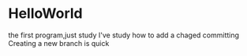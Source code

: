 # HelloWorld
the first program,just study
I've study how to add a chaged committing
Creating a new branch is quick
